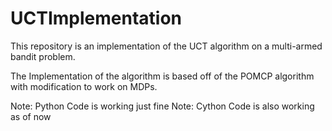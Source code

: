 # UCTImplementation

This repository is an implementation of the UCT algorithm on a multi-armed bandit problem. 

The Implementation of the algorithm is based off of the POMCP algorithm with modification to 
work on MDPs. 


Note: Python Code is working just fine 
Note: Cython Code is also working as of now 